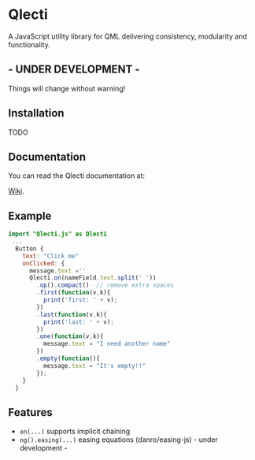 # Qlecti
A JavaScript utility library for QML delivering consistency, modularity and functionality.

## - UNDER DEVELOPMENT -
Things will change without warning!

## Installation
TODO

## Documentation

You can read the Qlecti documentation at:

[Wiki](https://github.com/amilcarsantos/qlecti/wiki).

## Example
```qml
import "Qlecti.js" as Qlecti
 ...
  Button {
    text: "Click me"
    onClicked: {
      message.text =''
      Qlecti.on(nameField.text.split(' '))
        .op().compact()  // remove extra spaces
        .first(function(v,k){
          print('first: ' + v);
        })
        .last(function(v,k){
          print('last: ' + v);
        })
        .one(function(v,k){
          message.text = "I need another name"
        })
        .empty(function(){
          message.text = "It's empty!!"
        });
    }
  }
```

## Features
 * `on(...)` supports implicit chaining
 * `ng().easing(...)` easing equations (danro/easing-js) - under development -
